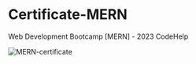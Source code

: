 # Certificate-MERN
Web Development Bootcamp [MERN] - 2023 CodeHelp


![MERN-certificate](https://github.com/alwaysAnsh/Certificate-MERN/assets/121539688/241ea5bc-a4ae-40e2-afd8-11156cc44a80)
